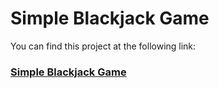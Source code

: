 # Simple Blackjack Game

You can find this project at the following link:

### [Simple Blackjack Game](https://omkarp-02.github.io/simple-blackjack-game/)

